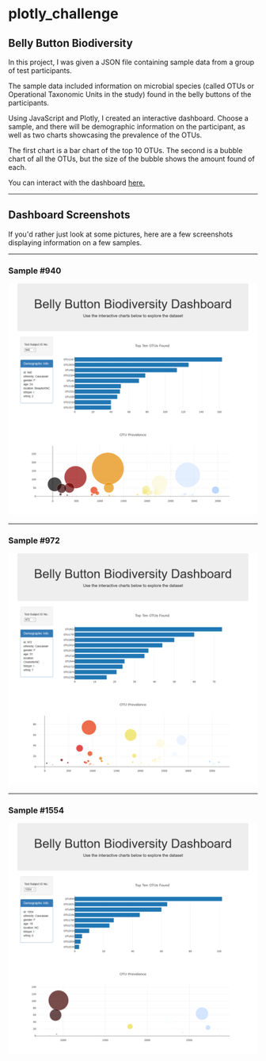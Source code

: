 # plotly_challenge

## Belly Button Biodiversity

In this project, I was given a JSON file containing sample data from a group of test participants. 

The sample data included information on microbial species (called OTUs or Operational Taxonomic Units in the study) found in the belly buttons of the participants. 

Using JavaScript and Plotly, I created an interactive dashboard. Choose a sample, and there will be demographic information on the participant, as well as two charts showcasing the prevalence of the OTUs. 

The first chart is a bar chart of the top 10 OTUs. The second is a bubble chart of all the OTUs, but the size of the bubble shows the amount found of each. 

You can interact with the dashboard [here.](https://bpdamore.github.io/plotly_challenge/)

--------
## Dashboard Screenshots
If you'd rather just look at some pictures, here are a few screenshots displaying information on a few samples. 

-------
### Sample #940
![940](pics/940.png)

-------
### Sample #972
![972](pics/972.png)

-------
### Sample #1554
![1554](pics/1554.png)



